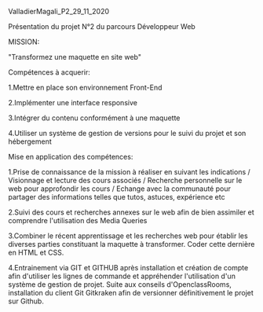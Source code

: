 ValladierMagali_P2_29_11_2020

Présentation du projet N°2 du parcours Développeur Web

MISSION:

"Transformez une maquette en site web"

Compétences à acquerir:

1.Mettre en place son environnement Front-End

2.Implémenter une interface responsive

3.Intégrer du contenu conformément à une maquette

4.Utiliser un système de gestion de versions pour le suivi du projet et son hébergement

Mise en application des compétences:

1.Prise de connaissance de la mission à réaliser en suivant les indications / Visionnage et lecture des cours associés / Recherche personnelle sur le web pour approfondir les cours / Echange avec la communauté pour partager des informations telles que tutos, astuces, expérience etc

2.Suivi des cours et recherches annexes sur le web afin de bien assimiler et comprendre l'utilisation des Media Queries

3.Combiner le récent apprentissage et les recherches web pour établir les diverses parties constituant la maquette à transformer. Coder cette dernière en HTML et CSS.

4.Entrainement via GIT et GITHUB après installation et création de compte afin d'utiliser les lignes de commande et appréhender l'utilisation d'un système de gestion de projet. Suite aux conseils d'OpenclassRooms, installation du client Git Gitkraken afin de versionner définitivement le projet sur Github.

